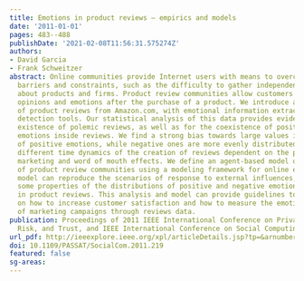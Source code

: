 ```yaml
---
title: Emotions in product reviews – empirics and models
date: '2011-01-01'
pages: 483--488
publishDate: '2021-02-08T11:56:31.575274Z'
authors:
- David Garcia
- Frank Schweitzer
abstract: Online communities provide Internet users with means to overcome some information
  barriers and constraints, such as the difficulty to gather independent information
  about products and firms. Product review communities allow customers to share their
  opinions and emotions after the purchase of a product. We introduce a new dataset
  of product reviews from Amazon.com, with emotional information extracted by sentiment
  detection tools. Our statistical analysis of this data provides evidence for the
  existence of polemic reviews, as well as for the coexistence of positive and negative
  emotions inside reviews. We find a strong bias towards large values in the expression
  of positive emotions, while negative ones are more evenly distributed. We identified
  different time dynamics of the creation of reviews dependent on the presence of
  marketing and word of mouth effects. We define an agent-based model of the users
  of product review communities using a modeling framework for online emotions. This
  model can reproduce the scenarios of response to external influences, as well as
  some properties of the distributions of positive and negative emotions expressed
  in product reviews. This analysis and model can provide guidelines to manufacturers
  on how to increase customer satisfaction and how to measure the emotional impact
  of marketing campaigns through reviews data.
publication: Proceedings of 2011 IEEE International Conference on Privacy, Security,
  Risk, and Trust, and IEEE International Conference on Social Computing, PASSAT/SocialCom
url_pdf: http://ieeexplore.ieee.org/xpl/articleDetails.jsp?tp=&arnumber=6113152
doi: 10.1109/PASSAT/SocialCom.2011.219
featured: false
sg-areas:
---
```

